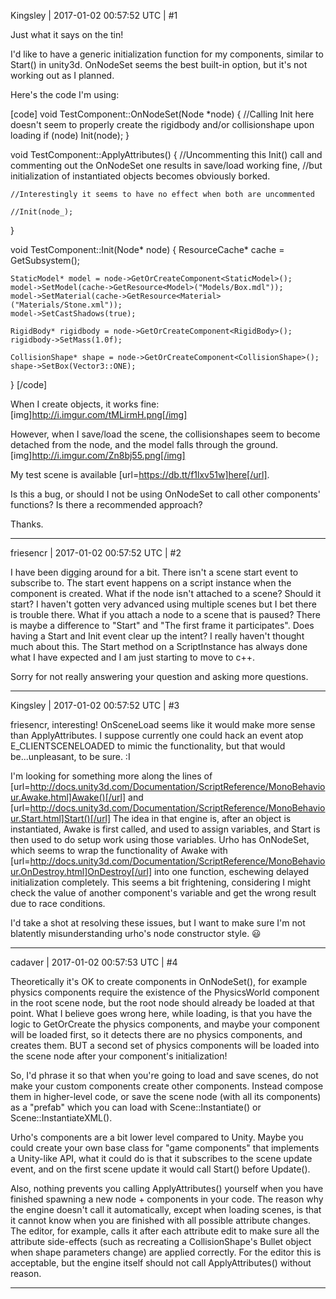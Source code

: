 Kingsley | 2017-01-02 00:57:52 UTC | #1

Just what it says on the tin! 

I'd like to have a generic initialization function for my components, similar to Start() in unity3d. OnNodeSet seems the best built-in option, but it's not working out as I planned.

Here's the code I'm using:

[code]
void TestComponent::OnNodeSet(Node *node)
{
    //Calling Init here doesn't seem to properly create the rigidbody and/or collisionshape upon loading
    if (node) Init(node);
}

void TestComponent::ApplyAttributes()
{
    //Uncommenting this Init() call and commenting out the OnNodeSet one results in save/load working fine,
    //but initialization of instantiated objects becomes obviously borked.

    //Interestingly it seems to have no effect when both are uncommented

    //Init(node_);
}

void TestComponent::Init(Node* node)
{
    ResourceCache* cache = GetSubsystem<ResourceCache>();

    StaticModel* model = node->GetOrCreateComponent<StaticModel>();
    model->SetModel(cache->GetResource<Model>("Models/Box.mdl"));
    model->SetMaterial(cache->GetResource<Material>("Materials/Stone.xml"));
    model->SetCastShadows(true);

    RigidBody* rigidbody = node->GetOrCreateComponent<RigidBody>();
    rigidbody->SetMass(1.0f);

    CollisionShape* shape = node->GetOrCreateComponent<CollisionShape>();
    shape->SetBox(Vector3::ONE);
}
[/code]

When I create objects, it works fine:
[img]http://i.imgur.com/tMLirmH.png[/img]

However, when I save/load the scene, the collisionshapes seem to become detached from the node, and the model falls through the ground.
[img]http://i.imgur.com/Zn8bj55.png[/img]

My test scene is available [url=https://db.tt/f1lxv51w]here[/url].

Is this a bug, or should I not be using OnNodeSet to call other components' functions? Is there a recommended approach?

Thanks.

-------------------------

friesencr | 2017-01-02 00:57:52 UTC | #2

I have been digging around for a bit.  There isn't a scene start event to subscribe to.  The start event happens on a script instance when the component is created.  What if the node isn't attached to a scene? Should it start?  I haven't gotten very advanced using multiple scenes but I bet there is trouble there. What if you attach a node to a scene that is paused?  There is maybe a difference to "Start" and "The first frame it participates".  Does having a Start and Init event clear up the intent?  I really haven't thought much about this.  The Start method on a ScriptInstance has always done what I have expected and I am just starting to move to c++.

Sorry for not really answering your question and asking more questions.

-------------------------

Kingsley | 2017-01-02 00:57:52 UTC | #3

friesencr, interesting! OnSceneLoad seems like it would make more sense than ApplyAttributes. I suppose currently one could hack an event atop E_CLIENTSCENELOADED to mimic the functionality, but that would be...unpleasant, to be sure. :I

I'm looking for something more along the lines of [url=http://docs.unity3d.com/Documentation/ScriptReference/MonoBehaviour.Awake.html]Awake()[/url] and [url=http://docs.unity3d.com/Documentation/ScriptReference/MonoBehaviour.Start.html]Start()[/url] The idea in that engine is, after an object is instantiated, Awake is first called, and used to assign variables, and Start is then used to do setup work using those variables. Urho has OnNodeSet, which seems to wrap the functionality of Awake with [url=http://docs.unity3d.com/Documentation/ScriptReference/MonoBehaviour.OnDestroy.html]OnDestroy[/url] into one function, eschewing delayed initialization completely. This seems a bit frightening, considering I might check the value of another component's variable and get the wrong result due to race conditions.

I'd take a shot at resolving these issues, but I want to make sure I'm not blatently misunderstanding urho's node constructor style. :smiley:

-------------------------

cadaver | 2017-01-02 00:57:53 UTC | #4

Theoretically it's OK to create components in OnNodeSet(), for example physics components require the existence of the PhysicsWorld component in the root scene node, but the root node should already be loaded at that point. What I believe goes wrong here, while loading, is that you have the logic to GetOrCreate the physics components, and maybe your component will be loaded first, so it detects there are no physics components, and creates them. BUT a second set of physics components will be loaded into the scene node after your component's initialization!

So, I'd phrase it so that when you're going to load and save scenes, do not make your custom components create other components. Instead compose them in higher-level code, or save the scene node (with all its components) as a "prefab" which you can load with Scene::Instantiate() or Scene::InstantiateXML().

Urho's components are a bit lower level compared to Unity. Maybe you could create your own base class for "game components" that implements a Unity-like API, what it could do is that it subscribes to the scene update event, and on the first scene update it would call Start() before Update().

Also, nothing prevents you calling ApplyAttributes() yourself when you have finished spawning a new node + components in your code. The reason why the engine doesn't call it automatically, except when loading scenes, is that it cannot know when you are finished with all possible attribute changes. The editor, for example, calls it after each attribute edit to make sure all the attribute side-effects (such as recreating a CollisionShape's Bullet object when shape parameters change) are applied correctly. For the editor this is acceptable, but the engine itself should not call ApplyAttributes() without reason.

-------------------------


